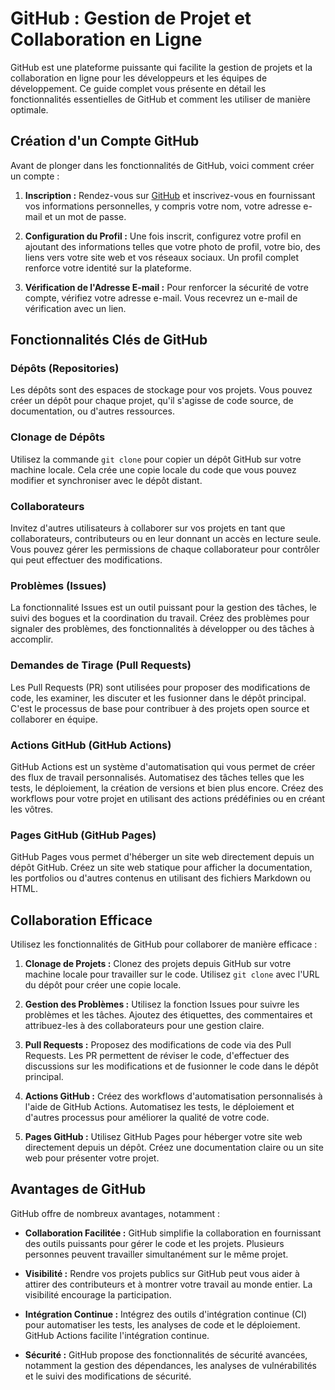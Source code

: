 # GitHub : Gestion de Projet et Collaboration en Ligne

GitHub est une plateforme puissante qui facilite la gestion de projets et la collaboration en ligne pour les développeurs et les équipes de développement. Ce guide complet vous présente en détail les fonctionnalités essentielles de GitHub et comment les utiliser de manière optimale.

## Création d'un Compte GitHub

Avant de plonger dans les fonctionnalités de GitHub, voici comment créer un compte :

1. **Inscription :** Rendez-vous sur [GitHub](https://github.com/) et inscrivez-vous en fournissant vos informations personnelles, y compris votre nom, votre adresse e-mail et un mot de passe.

2. **Configuration du Profil :** Une fois inscrit, configurez votre profil en ajoutant des informations telles que votre photo de profil, votre bio, des liens vers votre site web et vos réseaux sociaux. Un profil complet renforce votre identité sur la plateforme.

3. **Vérification de l'Adresse E-mail :** Pour renforcer la sécurité de votre compte, vérifiez votre adresse e-mail. Vous recevrez un e-mail de vérification avec un lien.

## Fonctionnalités Clés de GitHub

### Dépôts (Repositories)

Les dépôts sont des espaces de stockage pour vos projets. Vous pouvez créer un dépôt pour chaque projet, qu'il s'agisse de code source, de documentation, ou d'autres ressources.

### Clonage de Dépôts

Utilisez la commande `git clone` pour copier un dépôt GitHub sur votre machine locale. Cela crée une copie locale du code que vous pouvez modifier et synchroniser avec le dépôt distant.

### Collaborateurs

Invitez d'autres utilisateurs à collaborer sur vos projets en tant que collaborateurs, contributeurs ou en leur donnant un accès en lecture seule. Vous pouvez gérer les permissions de chaque collaborateur pour contrôler qui peut effectuer des modifications.

### Problèmes (Issues)

La fonctionnalité Issues est un outil puissant pour la gestion des tâches, le suivi des bogues et la coordination du travail. Créez des problèmes pour signaler des problèmes, des fonctionnalités à développer ou des tâches à accomplir.

### Demandes de Tirage (Pull Requests)

Les Pull Requests (PR) sont utilisées pour proposer des modifications de code, les examiner, les discuter et les fusionner dans le dépôt principal. C'est le processus de base pour contribuer à des projets open source et collaborer en équipe.

### Actions GitHub (GitHub Actions)

GitHub Actions est un système d'automatisation qui vous permet de créer des flux de travail personnalisés. Automatisez des tâches telles que les tests, le déploiement, la création de versions et bien plus encore. Créez des workflows pour votre projet en utilisant des actions prédéfinies ou en créant les vôtres.

### Pages GitHub (GitHub Pages)

GitHub Pages vous permet d'héberger un site web directement depuis un dépôt GitHub. Créez un site web statique pour afficher la documentation, les portfolios ou d'autres contenus en utilisant des fichiers Markdown ou HTML.

## Collaboration Efficace

Utilisez les fonctionnalités de GitHub pour collaborer de manière efficace :

1. **Clonage de Projets :** Clonez des projets depuis GitHub sur votre machine locale pour travailler sur le code. Utilisez `git clone` avec l'URL du dépôt pour créer une copie locale.

2. **Gestion des Problèmes :** Utilisez la fonction Issues pour suivre les problèmes et les tâches. Ajoutez des étiquettes, des commentaires et attribuez-les à des collaborateurs pour une gestion claire.

3. **Pull Requests :** Proposez des modifications de code via des Pull Requests. Les PR permettent de réviser le code, d'effectuer des discussions sur les modifications et de fusionner le code dans le dépôt principal.

4. **Actions GitHub :** Créez des workflows d'automatisation personnalisés à l'aide de GitHub Actions. Automatisez les tests, le déploiement et d'autres processus pour améliorer la qualité de votre code.

5. **Pages GitHub :** Utilisez GitHub Pages pour héberger votre site web directement depuis un dépôt. Créez une documentation claire ou un site web pour présenter votre projet.

## Avantages de GitHub

GitHub offre de nombreux avantages, notamment :

- **Collaboration Facilitée :** GitHub simplifie la collaboration en fournissant des outils puissants pour gérer le code et les projets. Plusieurs personnes peuvent travailler simultanément sur le même projet.

- **Visibilité :** Rendre vos projets publics sur GitHub peut vous aider à attirer des contributeurs et à montrer votre travail au monde entier. La visibilité encourage la participation.

- **Intégration Continue :** Intégrez des outils d'intégration continue (CI) pour automatiser les tests, les analyses de code et le déploiement. GitHub Actions facilite l'intégration continue.

- **Sécurité :** GitHub propose des fonctionnalités de sécurité avancées, notamment la gestion des dépendances, les analyses de vulnérabilités et le suivi des modifications de sécurité.

